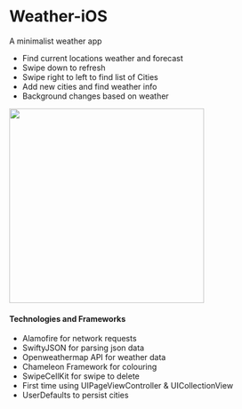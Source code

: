 # Weather-iOS

A minimalist weather app 

- Find current locations weather and forecast
- Swipe down to refresh
- Swipe right to left to find list of Cities
- Add new cities and find weather info
- Background changes based on weather

<img src="https://media.giphy.com/media/3gMaHDAaHPyJqwoKQF/giphy.gif" width="350">

<h4> Technologies and Frameworks </h4>

- Alamofire for network requests
- SwiftyJSON for parsing json data
- Openweathermap API for weather data
- Chameleon Framework for colouring
- SwipeCellKit for swipe to delete
- First time using UIPageViewController & UICollectionView
- UserDefaults to persist cities
